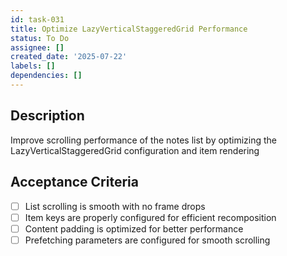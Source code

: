 ```yaml
---
id: task-031
title: Optimize LazyVerticalStaggeredGrid Performance
status: To Do
assignee: []
created_date: '2025-07-22'
labels: []
dependencies: []
---
```


## Description

Improve scrolling performance of the notes list by optimizing the LazyVerticalStaggeredGrid configuration and item rendering

## Acceptance Criteria

- [ ] List scrolling is smooth with no frame drops
- [ ] Item keys are properly configured for efficient recomposition
- [ ] Content padding is optimized for better performance
- [ ] Prefetching parameters are configured for smooth scrolling
